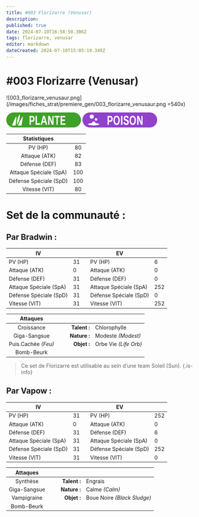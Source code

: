 ```yaml
---
title: #003 Florizarre (Venusar)
description: 
published: true
date: 2024-07-10T16:58:50.306Z
tags: florizarre, venusar
editor: markdown
dateCreated: 2024-07-10T15:05:19.349Z
---
```


# #003 Florizarre (Venusar)
![003_florizarre_venusaur.png](/images/fiches_strat/premiere_gen/003_florizarre_venusaur.png =540x)

![plante.png](/images/fiches_strat/img_types/plante.png)
![poison.png](/images/fiches_strat/img_types/poison.png)

|      Statistiques      	||     	
|:----------------------:	|:---:	|
| PV (HP)                	| 80  	|  
| Attaque (ATK)          	| 82  	|
| Défense (DEF)          	| 83  	|
| Attaque Spéciale (SpA) 	| 100 	|
| Défense Spéciale (SpD) 	| 100 	|
| Vitesse (VIT)          	| 80  	|

# Set de la communauté :
## Par Bradwin :

| IV                     	|    	|   	| EV                     	|     	|
|------------------------	|----	|---	|------------------------	|-----	|
| PV (HP)                	| 31 	|   	| PV (HP)                	| 6   	|
| Attaque (ATK)          	| 0  	|   	| Attaque (ATK)          	| 0   	|
| Défense (DEF)          	| 31 	|   	| Défense (DEF)          	| 0   	|
| Attaque Spéciale (SpA) 	| 31 	|   	| Attaque Spéciale (SpA) 	| 252 	|
| Défense Spéciale (SpD) 	| 31 	|   	| Défense Spéciale (SpD) 	| 0   	|
| Vitesse (VIT)          	| 31 	|   	| Vitesse (VIT)          	| 252 	|


|     Attaques    	|   	|   	|              	|                       	|
|:-------------------:	|---	|---	|-------------:	|-----------------------	|
| Croissance          	|   	|   	| **Talent :** 	| Chlorophylle          	|
| Giga-Sangsue        	|   	|   	| **Nature :** 	| Modeste *(Modest)*    	|
| Puis.Cachée *(Feu)* 	|   	|   	| **Objet :**  	| Orbe Vie *(Life Orb)* 	|
| Bomb-Beurk          	|   	|   	|              	|                       	|

> Ce set de Florizarre est utilisable au sein d’une team Soleil (Sun).
{.is-info}

## Par Vapow :

| IV                     	|    	|   	| EV                     	|     	|
|------------------------	|----	|---	|------------------------	|-----	|
| PV (HP)                	| 31 	|   	| PV (HP)                	| 252  	|
| Attaque (ATK)          	| 0  	|   	| Attaque (ATK)          	| 0   	|
| Défense (DEF)          	| 31 	|   	| Défense (DEF)          	| 6   	|
| Attaque Spéciale (SpA) 	| 31 	|   	| Attaque Spéciale (SpA) 	| 0			|
| Défense Spéciale (SpD) 	| 31 	|   	| Défense Spéciale (SpD) 	| 252  	|
| Vitesse (VIT)          	| 31 	|   	| Vitesse (VIT)          	| 0			|


|     Attaques    	|   	|   	|              	|                       	|
|:-------------------:	|---	|---	|-------------:	|-----------------------	|
| Synthèse		        	|   	|   	| **Talent :** 	| Engrais   			       	|
| Giga-Sangsue        	|   	|   	| **Nature :** 	| Calme *(Calm)*			   	|
| Vampigraine						|   	|   	| **Objet :**  	| Boue Noire *(Black Sludge)* 	|
| Bomb-Beurk          	|   	|   	|              	|                       	|


